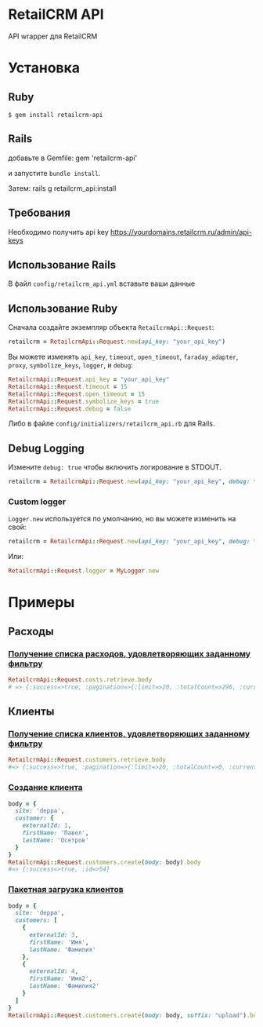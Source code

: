 # RetailCRM API

API wrapper для RetailCRM

# Установка

## Ruby
    $ gem install retailcrm-api
## Rails
добавьте в Gemfile:
    gem 'retailcrm-api'

и запустите `bundle install`.

Затем:
    rails g retailcrm_api:install
## Требования

Необходимо получить api key https://yourdomains.retailcrm.ru/admin/api-keys

## Использование Rails

В файл `config/retailcrm_api.yml` вставьте ваши данные

## Использование Ruby

Сначала создайте экземпляр объекта `RetailcrmApi::Request`:

```ruby
retailcrm = RetailcrmApi::Request.new(api_key: "your_api_key")
```

Вы можете изменять `api_key`, `timeout`, `open_timeout`, `faraday_adapter`, `proxy`, `symbolize_keys`, `logger`, и `debug`:

```ruby
RetailcrmApi::Request.api_key = "your_api_key"
RetailcrmApi::Request.timeout = 15
RetailcrmApi::Request.open_timeout = 15
RetailcrmApi::Request.symbolize_keys = true
RetailcrmApi::Request.debug = false
```

Либо в файле `config/initializers/retailcrm_api.rb` для Rails.

## Debug Logging

Измените `debug: true` чтобы включить логирование в STDOUT.

```ruby
retailcrm = RetailcrmApi::Request.new(api_key: "your_api_key", debug: true)
```

### Custom logger

`Logger.new` используется по умолчанию, но вы можете изменить на свой:

```ruby
retailcrm = RetailcrmApi::Request.new(api_key: "your_api_key", debug: true, logger: MyLogger.new)
```

Или:

```ruby
RetailcrmApi::Request.logger = MyLogger.new
```

# Примеры

## Расходы

### [Получение списка расходов, удовлетворяющих заданному фильтру](https://docs.retailcrm.ru/Developers/API/APIVersions/APIv5#get--api-v5-costs)
```ruby
RetailcrmApi::Request.costs.retrieve.body
# => {:success=>true, :pagination=>{:limit=>20, :totalCount=>296, :currentPage=>1, :totalPageCount=>15}, :costs=>[{:id=>296, :dateFrom=>"2021-07-29", :dateTo=>"2021-07-29", :summ=>13996, :costItem=>"products-purchase-price", :createdAt=>"2021-07-29 00:34:35", :order=>{:id=>36, :number=>"36C"}, :sites=>["b12-skillum-ru"]}]}
```

## Клиенты
### [Получение списка клиентов, удовлетворяющих заданному фильтру](https://docs.retailcrm.ru/Developers/API/APIVersions/APIv5#get--api-v5-customers)
```ruby
RetailcrmApi::Request.customers.retrieve.body
#=> {:success=>true, :pagination=>{:limit=>20, :totalCount=>0, :currentPage=>1, :totalPageCount=>0}, :customers=>[]} 
```
### [Создание клиента](https://docs.retailcrm.ru/Developers/API/APIVersions/APIv5#post--api-v5-customers-create)
```ruby
body = {
  site: 'deppa',
  customer: {
    externalId: 1,
    firstName: 'Павел',
    lastName: 'Осетров'
  }
}
RetailcrmApi::Request.customers.create(body: body).body
#=> {:success=>true, :id=>54}
```
### [Пакетная загрузка клиентов](https://docs.retailcrm.ru/Developers/API/APIVersions/APIv5#post--api-v5-customers-upload)
```ruby
body = {
  site: 'deppa',
  customers: [
    {
      externalId: 3,
      firstName: 'Имя',
      lastName: 'Фамилия'
    },
    {
      externalId: 4,
      firstName: 'Имя2',
      lastName: 'Фамилия2'
    }
  ]
}
RetailcrmApi::Request.customers.create(body: body, suffix: "upload").body
```

